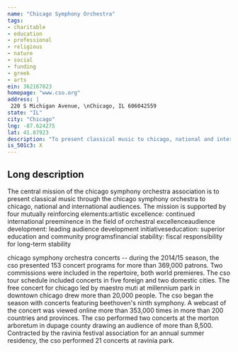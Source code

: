 ```yaml
---
name: "Chicago Symphony Orchestra"
tags:
- charitable
- education
- professional
- religious
- nature
- social
- funding
- greek
- arts
ein: 362167823
homepage: "www.cso.org"
address: |
 220 S Michigan Avenue, \nChicago, IL 606042559
state: "IL"
city: "Chicago"
lng: -87.624275
lat: 41.87923
description: "To present classical music to chicago, national and international audiences. "
is_501c3: X
---
```


## Long description

The central mission of the chicago symphony orchestra association is to present classical music through the chicago symphony orchestra to chicago, national and international audiences. The mission is supported by four mutually reinforcing elements:artistic excellence: continued international preeminence in the field of orchestral excellenceaudience development: leading audience development initiativeseducation: superior education and community programsfinancial stability: fiscal responsibility for long-term stability
  
  chicago symphony orchestra concerts -- during the 2014/15 season, the cso presented 153 concert programs for more than 369,000 patrons. Two commissions were included in the repertoire, both world premieres. The cso tour schedule included concerts in five foreign and two domestic cities. The free concert for chicago led by maestro muti at millennium park in downtown chicago drew more than 20,000 people. The cso began the season with concerts featuring beethoven's ninth symphony. A webcast of the concert was viewed online more than 353,000 times in more than 200 countries and provinces. The cso performed two concerts at the morton arboretum in dupage county drawing an audience of more than 8,500. Contracted by the ravinia festival association for an annual summer residency, the cso performed 21 concerts at ravinia park. 
